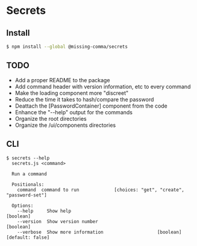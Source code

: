 # Secrets

## Install

```bash
$ npm install --global @missing-comma/secrets
```

## TODO

- Add a proper README to the package
- Add command header with version information, etc to every command
- Make the loading component more "discreet"
- Reduce the time it takes to hash/compare the password
- Deattach the [PasswordContainer] component from the code
- Enhance the "--help" output for the commands
- Organize the root directories
- Organize the /ui/components directories

## CLI

```
$ secrets --help
  secrets.js <command>

  Run a command

  Positionals:
    command  command to run             [choices: "get", "create", "password-set"]

  Options:
    --help     Show help                                                 [boolean]
    --version  Show version number                                       [boolean]
    --verbose  Show more information                    [boolean] [default: false]
```
